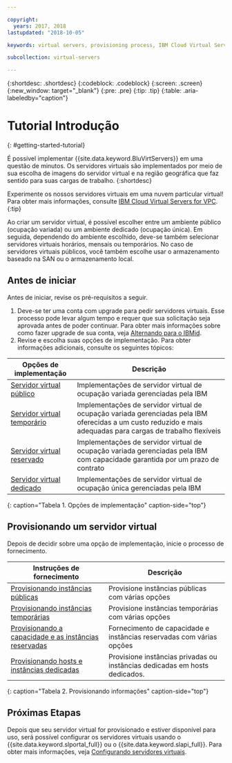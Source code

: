 ```yaml
---

copyright:
  years: 2017, 2018
lastupdated: "2018-10-05"

keywords: virtual servers, provisioning process, IBM Cloud Virtual Servers

subcollection: virtual-servers

---
```


{:shortdesc: .shortdesc}
{:codeblock: .codeblock}
{:screen: .screen}
{:new_window: target="_blank"}
{:pre: .pre}
{:tip: .tip}
{:table: .aria-labeledby="caption"}

# Tutorial Introdução
{: #getting-started-tutorial}

É possível implementar {{site.data.keyword.BluVirtServers}} em uma questão de minutos. Os servidores virtuais são implementados por meio de sua escolha de imagens do servidor virtual e na região geográfica que faz sentido para suas cargas de trabalho.
{:shortdesc}

Experimente os nossos servidores virtuais em uma nuvem particular virtual! Para obter mais informações, consulte [IBM Cloud Virtual Servers for VPC](/docs/vsi-is?topic=virtual-servers-is-gettingstartedvsigen#gettingstartedvsigen).
{:tip}

Ao criar um servidor virtual, é possível escolher entre um ambiente público (ocupação variada) ou um ambiente dedicado (ocupação única). Em seguida, dependendo do ambiente escolhido, deve-se também selecionar servidores virtuais horários, mensais ou temporários. No caso de servidores virtuais públicos, você também escolhe usar o armazenamento baseado na SAN ou o armazenamento local.

## Antes de iniciar

Antes de iniciar, revise os pré-requisitos a seguir.

  1. Deve-se ter uma conta com upgrade para pedir servidores virtuais. Esse processo pode levar algum tempo e requer que sua solicitação seja aprovada antes de poder continuar. Para obter mais informações sobre como fazer upgrade de sua conta, veja [Alternando para o IBMid](/docs/account?topic=account-unifyingaccounts#unifyingaccounts).
  2. Revise e escolha suas opções de implementação. Para obter informações adicionais, consulte os
seguintes tópicos:

|              Opções de implementação                           |  Descrição                                        |
| --------------------------------------------------------- | --------------------------------------------------- |
|[Servidor virtual público](/docs/vsi?topic=virtual-servers-about-public-virtual-servers)            | Implementações de servidor virtual de ocupação variada gerenciadas pela IBM|
|[Servidor virtual temporário](/docs/vsi?topic=virtual-servers-about-vs-transient)| Implementações de servidor virtual de ocupação variada gerenciadas pela IBM oferecidas a um custo reduzido e mais adequadas para cargas de trabalho flexíveis |
|[Servidor virtual reservado](/docs/vsi?topic=virtual-servers-about-reserved-virtual-servers)  | Implementações de servidor virtual de ocupação variada gerenciadas pela IBM com capacidade garantida por um prazo de contrato |
|[Servidor virtual dedicado](/docs/vsi?topic=virtual-servers-dedicated-virtual-servers)      | Implementações de servidor virtual de ocupação única gerenciadas pela IBM            |
{: caption="Tabela 1. Opções de implementação" caption-side="top"}   

## Provisionando um servidor virtual

Depois de decidir sobre uma opção de implementação, inicie o processo de fornecimento.

|              Instruções de fornecimento                                         |  Descrição                                            |
| -------------------------------------------------------------------------- | ------------------------------------------------------- |
|[Provisionando instâncias públicas](/docs/vsi?topic=virtual-servers-ordering-vs-public)| Provisione instâncias públicas com várias opções             |
|[Provisionando instâncias temporárias](/docs/vsi?topic=virtual-servers-ordering-vs-transient)| Provisione instâncias temporárias com várias opções            |
|[Provisionando a capacidade e as instâncias reservadas](/docs/vsi?topic=virtual-servers-provisioning-reserved-capacity-and-instances)| Fornecimento de capacidade e instâncias reservadas com várias opções |
|[Provisionando hosts e instâncias dedicadas](/docs/vsi?topic=virtual-servers-ordering-vs-dedicated)| Provisione instâncias privadas ou instâncias dedicadas em hosts dedicados.|
{: caption="Tabela 2. Provisionando informações" caption-side="top"}

## Próximas Etapas

Depois que seu servidor virtual for provisionado e estiver disponível para uso, será possível configurar os servidores virtuais usando
o {{site.data.keyword.slportal_full}} ou o {{site.data.keyword.slapi_full}}. Para obter mais informações, veja [Configurando servidores virtuais](/docs/vsi?topic=virtual-servers-configuring-virtual-servers).
